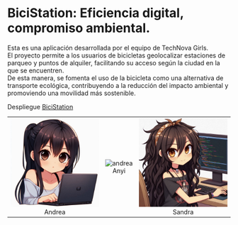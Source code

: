 # BiciStation: Eficiencia digital, compromiso ambiental.

Esta es una aplicación desarrollada por el equipo de TechNova Girls.<br>
El proyecto permite a los usuarios de bicicletas geolocalizar estaciones de parqueo y puntos de alquiler, facilitando su acceso según la ciudad en la que se encuentren.<br>
De esta manera, se fomenta el uso de la bicicleta como una alternativa de transporte ecológica, contribuyendo a la reducción del impacto ambiental y promoviendo una movilidad más sostenible.<br>

Despliegue [BiciStation](https://bicistation.netlify.app)

<table align="center">
  <tr>
    <td align="center">
      <img src="./public/sofi.jpeg" alt="andrea" width="200" height="200"><br>
      Andrea
    </td>
        <td align="center">
      <img src="./public/leslye.jpeg" alt="andrea" width="200" height="200"><br>
      Anyi
    </td>
    <td align="center">
      <img src="./public/sandra.jpeg" alt="Sandra" width="200" height="200"><br>
      Sandra
    </td>
  </tr>
</table>